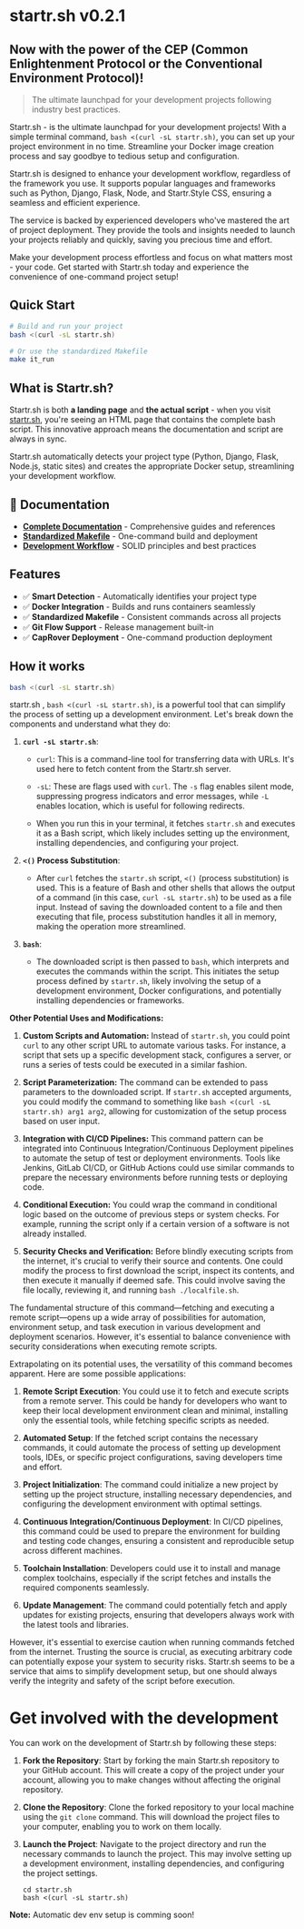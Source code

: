 # startr.sh v0.2.1

## Now with the power of the CEP (Common Enlightenment Protocol or the Conventional Environment Protocol)!

> The ultimate launchpad for your development projects following industry best practices.

Startr.sh - is the ultimate launchpad for your development projects! With a simple terminal command, `bash <(curl -sL startr.sh)`, you can set up your project environment in no time. Streamline your Docker image creation process and say goodbye to tedious setup and configuration.

Startr.sh is designed to enhance your development workflow, regardless of the framework you use. It supports popular languages and frameworks such as Python, Django, Flask, Node, and Startr.Style CSS, ensuring a seamless and efficient experience.

The service is backed by experienced developers who've mastered the art of project deployment. They provide the tools and insights needed to launch your projects reliably and quickly, saving you precious time and effort.

Make your development process effortless and focus on what matters most - your code. Get started with Startr.sh today and experience the convenience of one-command project setup!

## Quick Start

```bash
# Build and run your project
bash <(curl -sL startr.sh)

# Or use the standardized Makefile
make it_run
```

## What is Startr.sh?

Startr.sh is both **a landing page** and **the actual script** - when you visit [startr.sh](https://startr.sh), you're seeing an HTML page that contains the complete bash script. This innovative approach means the documentation and script are always in sync.

Startr.sh automatically detects your project type (Python, Django, Flask, Node.js, static sites) and creates the appropriate Docker setup, streamlining your development workflow.

## 📖 Documentation

- **[Complete Documentation](docs/)** - Comprehensive guides and references
- **[Standardized Makefile](docs/makefile/)** - One-command build and deployment
- **[Development Workflow](docs/development/DEVELOPMENT_WORKFLOW.md)** - SOLID principles and best practices

## Features

- ✅ **Smart Detection** - Automatically identifies your project type
- ✅ **Docker Integration** - Builds and runs containers seamlessly  
- ✅ **Standardized Makefile** - Consistent commands across all projects
- ✅ **Git Flow Support** - Release management built-in
- ✅ **CapRover Deployment** - One-command production deployment

## How it works

```sh
bash <(curl -sL startr.sh)
```

startr.sh , `bash <(curl -sL startr.sh)`, is a powerful tool that can simplify the process of setting up a development environment. Let's break down the components and understand what they do:


1. **`curl -sL startr.sh`**: 
      - `curl`: This is a command-line tool for transferring data with URLs. It's used here to fetch content from the Startr.sh server.

   - `-sL`: These are flags used with `curl`. The `-s` flag enables silent mode, suppressing progress indicators and error messages, while `-L` enables location, which is useful for following redirects.

   - When you run this in your terminal, it fetches `startr.sh` and executes it as a Bash script, which likely includes setting up the environment, installing dependencies, and configuring your project.


2. **`<()` Process Substitution**: 
   - After `curl` fetches the `startr.sh` script, `<()` (process substitution) is used. This is a feature of Bash and other shells that allows the output of a command (in this case, `curl -sL startr.sh`) to be used as a file input. Instead of saving the downloaded content to a file and then executing that file, process substitution handles it all in memory, making the operation more streamlined.

3. **`bash`**: 
   - The downloaded script is then passed to `bash`, which interprets and executes the commands within the script. This initiates the setup process defined by `startr.sh`, likely involving the setup of a development environment, Docker configurations, and potentially installing dependencies or frameworks.

**Other Potential Uses and Modifications:**

1. **Custom Scripts and Automation:**
   Instead of `startr.sh`, you could point `curl` to any other script URL to automate various tasks. For instance, a script that sets up a specific development stack, configures a server, or runs a series of tests could be executed in a similar fashion.

2. **Script Parameterization:**
   The command can be extended to pass parameters to the downloaded script. If `startr.sh` accepted arguments, you could modify the command to something like `bash <(curl -sL startr.sh) arg1 arg2`, allowing for customization of the setup process based on user input.

3. **Integration with CI/CD Pipelines:**
   This command pattern can be integrated into Continuous Integration/Continuous Deployment pipelines to automate the setup of test or deployment environments. Tools like Jenkins, GitLab CI/CD, or GitHub Actions could use similar commands to prepare the necessary environments before running tests or deploying code.

4. **Conditional Execution:**
   You could wrap the command in conditional logic based on the outcome of previous steps or system checks. For example, running the script only if a certain version of a software is not already installed.

5. **Security Checks and Verification:**
   Before blindly executing scripts from the internet, it's crucial to verify their source and contents. One could modify the process to first download the script, inspect its contents, and then execute it manually if deemed safe. This could involve saving the file locally, reviewing it, and running `bash ./localfile.sh`.

The fundamental structure of this command—fetching and executing a remote script—opens up a wide array of possibilities for automation, environment setup, and task execution in various development and deployment scenarios. However, it's essential to balance convenience with security considerations when executing remote scripts.




Extrapolating on its potential uses, the versatility of this command becomes apparent. Here are some possible applications:

1. **Remote Script Execution**: You could use it to fetch and execute scripts from a remote server. This could be handy for developers who want to keep their local development environment clean and minimal, installing only the essential tools, while fetching specific scripts as needed.

2. **Automated Setup**: If the fetched script contains the necessary commands, it could automate the process of setting up development tools, IDEs, or specific project configurations, saving developers time and effort.

3. **Project Initialization**: The command could initialize a new project by setting up the project structure, installing necessary dependencies, and configuring the development environment with optimal settings.

4. **Continuous Integration/Continuous Deployment**: In CI/CD pipelines, this command could be used to prepare the environment for building and testing code changes, ensuring a consistent and reproducible setup across different machines.

5. **Toolchain Installation**: Developers could use it to install and manage complex toolchains, especially if the script fetches and installs the required components seamlessly.

6. **Update Management**: The command could potentially fetch and apply updates for existing projects, ensuring that developers always work with the latest tools and libraries.

However, it's essential to exercise caution when running commands fetched from the internet. Trusting the source is crucial, as executing arbitrary code can potentially expose your system to security risks. Startr.sh seems to be a service that aims to simplify development setup, but one should always verify the integrity and safety of the script before execution.


# Get involved with the development

You can work on the development of Startr.sh by following these steps:

1. **Fork the Repository**: Start by forking the main Startr.sh repository to your GitHub account. This will create a copy of the project under your account, allowing you to make changes without affecting the original repository.

2. **Clone the Repository**: Clone the forked repository to your local machine using the `git clone` command. This will download the project files to your computer, enabling you to work on them locally.

3. **Launch the Project**: Navigate to the project directory and run the necessary commands to launch the project. This may involve setting up a development environment, installing dependencies, and configuring the project settings.

   ```
   cd startr.sh
   bash <(curl -sL startr.sh)
   ```

**Note:** Automatic dev env setup is comming soon!